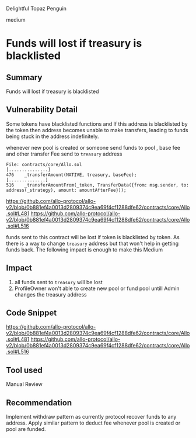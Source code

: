 Delightful Topaz Penguin

medium

# Funds will lost if treasury is blacklisted
## Summary

Funds will lost if treasury is blacklisted 

## Vulnerability Detail

Some tokens have blacklisted functions and If this address is blacklisted by the token then address becomes unable to make transfers, leading to funds being stuck in the address indefinitely.

whenever new pool is created or someone send funds to pool , base fee and other transfer Fee send to `treasury` address

```solidity
File: contracts/core/Allo.sol
[...............]
476    _transferAmount(NATIVE, treasury, baseFee);
[..............]
516    _transferAmountFrom(_token, TransferData({from: msg.sender, to: address(_strategy), amount: amountAfterFee}));
```
https://github.com/allo-protocol/allo-v2/blob/0b881ef4a0013d2809374c9ea69f4cf1288dfe62/contracts/core/Allo.sol#L481
https://github.com/allo-protocol/allo-v2/blob/0b881ef4a0013d2809374c9ea69f4cf1288dfe62/contracts/core/Allo.sol#L516

funds sent to this contract will be lost if token is blacklisted by token.
As there is a way to change `treasury` address but that won't help in getting funds back. 
The following impact is enough to make this Medium
## Impact
1. all funds sent to `treasury` will be lost
2. ProfileOwner won't able to create new pool or fund pool untill Admin changes the treasury address

## Code Snippet
https://github.com/allo-protocol/allo-v2/blob/0b881ef4a0013d2809374c9ea69f4cf1288dfe62/contracts/core/Allo.sol#L481
https://github.com/allo-protocol/allo-v2/blob/0b881ef4a0013d2809374c9ea69f4cf1288dfe62/contracts/core/Allo.sol#L516
## Tool used

Manual Review

## Recommendation
Implement withdraw pattern as currently protocol recover funds to any address. Apply similar pattern to deduct fee whenever pool is created or pool are funded.